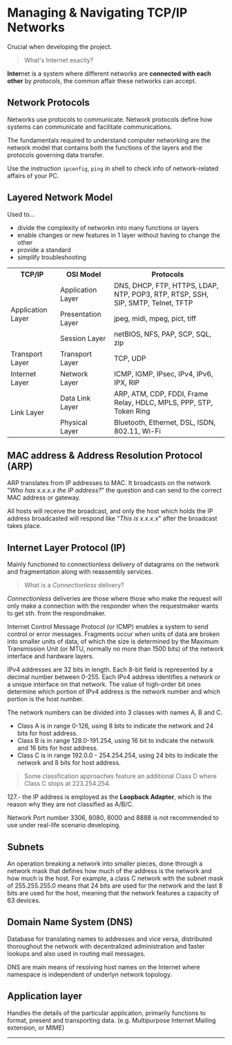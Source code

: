 
# Managing & Navigating TCP/IP Networks

Crucial when developing the project.

> What's Internet exactly?

**Inter**net is a system where different networks are **connected with each other** by *protocols*, the common affair these networks can accept.

## Network Protocols

Networks use protocols to communicate. Network protocols define how systems can communicate and facilitate communications.

The fundamentals required to understand computer networking are the network model that contains both the functions of the layers and the protocols governing data transfer.

Use the instruction `ipconfig`, `ping` in shell to check info of network-related affairs of your PC.

## Layered Network Model

Used to...

- divide the complexity of networkn into many functions or layers
- enable changes or new features in 1 layer without having to change the other
- provide a standard
- simplify troubleshooting

<table>
<tr>
<th>TCP/IP</th><th>OSI Model</th><th>Protocols</th>
</tr>
<tr>
<td rowspan="3">Application Layer</td><td>Application Layer</td><td>DNS, DHCP, FTP, HTTPS, LDAP, NTP, POP3, RTP, RTSP, SSH, SIP, SMTP, Telnet, TFTP</td>
</tr>
<tr>
<td>Presentation Layer</td><td>jpeg, midi, mpeg, pict, tiff</td>
</tr>
<tr>
<td>Session Layer</td><td>netBIOS, NFS, PAP, SCP, SQL, zip</td>
</tr>
<tr>
<td>Transport Layer</td><td>Transport Layer</td><td>TCP, UDP</td>
</tr>
<tr>
<td>Internet Layer</td><td>Network Layer</td><td>ICMP, IGMP, IPsec, IPv4, IPv6, IPX, RIP</td>
</tr>
<tr>
<td rowspan="2">Link Layer</td><td>Data Link Layer</td><td>ARP, ATM, CDP, FDDI, Frame Relay, HDLC, MPLS, PPP, STP, Token Ring</td>
</tr>
<tr>
<td>Physical Layer</td><td>Bluetooth, Ethernet, DSL, ISDN, 802.11, Wi-Fi</td>
</tr>
</table>

## MAC address & Address Resolution Protocol (ARP)

ARP translates from IP addresses to MAC. It broadcasts on the network "*Who has x.x.x.x the IP address?*" the question and can send to the correct MAC address or gateway.

All hosts will receive the broadcast, and only the host which holds the IP address broadcasted will respond like "*This is x.x.x.x*" after the broadcast takes place.

## Internet Layer Protocol (IP)

Mainly functioned to connectionless delivery of datagrams on the network and fragmentation along with reassembly services.

> What is a *Connectionless* delivery?

*Connectionless* deliveries are those where those who make the request will only make a connection with the responder when the requestmaker wants to get sth. from the respondmaker.

Internet Control Message Protocol (or ICMP) enables a system to send control or error messages. Fragments occur when units of data are broken into smaller units of data, of which the size is determined by the Maximum Transmission Unit (or MTU, normally no more than 1500 bits) of the network interface and hardware layers.

IPv4 addresses are 32 bits in length. Each 8-bit field is represented by a decimal number between 0-255. Each IPv4 address identifies a network or a unique interface on that network. The value of high-order bit ones determine which portion of IPv4 address is the network number and which portion is the host number.

The network numbers can be divided into 3 classes with names A, B and C.

- Class A is in range 0-126, using 8 bits to indicate the network and 24 bits for host address.
- Class B is in range 128.0-191.254, using 16 bit to indicate the network and 16 bits for host address.
- Class C is in range 192.0.0 - 254.254.254, using 24 bits to indicate the network and 8 bits for host address.

> Some classfication approaches feature an additional Class D where Class C stops at 223.254.254.

127.- the IP address is employed as the **Loopback Adapter**, which is the reason why they are not classified as A/B/C.

Network Port number 3306, 8080, 8000 and 8888 is not recommended to use under real-life scenario developing.

## Subnets

An operation breaking a network into smaller pieces, done through a network mask that defines how much of the address is the network and how much is the host. For example, a class C network with the subnet mask of 255.255.255.0 means that 24 bits are used for the network and the last 8 bits are used for the host, meaning that the network features a capacity of 63 devices.

## Domain Name System (DNS)

Database for translating names to addresses and vice versa, distributed thoroughout the network with decentralized administration and faster lookups and also used in routing mail messages.

DNS are main means of resolving host names on the Internet where namespace is independent of underlyn network topology.

## Application layer

Handles the details of the particular application, primarily functions to format, present and transporting data. (e.g. Multipurpose Internet Mailing extension, or MIME)

***
